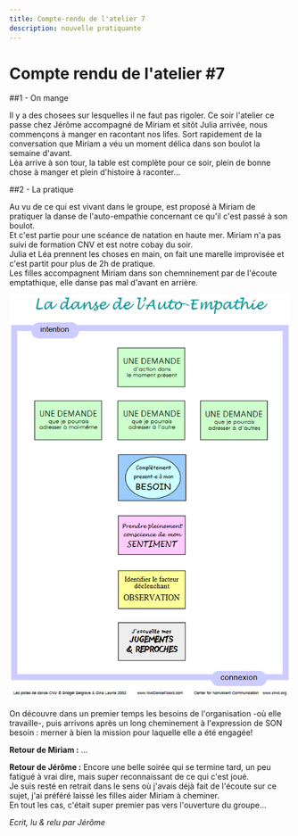 ```yaml
---
title: Compte-rendu de l'atelier 7
description: nouvelle pratiquante
---
```


# Compte rendu de l'atelier #7  
##1 - On mange  

Il y a des chosees sur lesquelles il ne faut pas rigoler. Ce soir l'atelier ce passe chez Jérôme accompagné de Miriam et sitôt Julia arrivée,
nous commençons à manger en racontant nos lifes. Sort rapidement de la conversation que Miriam a véu un moment délica dans son boulot
la semaine d'avant.  
Léa arrive à son tour, la table est complète pour ce soir, plein de bonne chose à manger et plein d'histoire à raconter...  

##2 - La pratique  

Au vu de ce qui est vivant dans le groupe, est proposé à Miriam de pratiquer la danse de l'auto-empathie concernant ce qu'il c'est passé à son boulot.  
Et c'est partie pour une scéance de natation en haute mer. Miriam n'a pas suivi de formation CNV et est notre cobay du soir.  
Julia et Léa prennent les choses en main, on fait une marelle improvisée et c'est partit pour plus de 2h de pratique.  
Les filles accompagnent Miriam dans son chemninement par de l'écoute emptathique, elle danse pas mal d'avant en arrière.  

![La danse de l'auto-empathie](https://github.com/cnvpoilsauxpieds/documentation/blob/master/media/atelier-7/La_danse_de_l'Auto-Empathie.PNG)  

On découvre dans un premier temps les besoins de l'organisation -où elle travaille-, puis arrivons après un long cheminement à l'expression de SON besoin : merner à bien la mission pour laquelle elle a été engagée!

**Retour de Miriam :**
...

**Retour de Jérôme :**
Encore une belle soirée qui se termine tard, un peu fatigué à vrai dire, mais super reconnaissant de ce qui c'est joué.  
Je suis resté en retrait dans le sens où j'avais déjà fait de l'écoute sur ce sujet, j'ai préféré laissé les filles aider Miriam à cheminer.  
En tout les cas, c'était super premier pas vers l'ouverture du groupe... 

*Ecrit, lu & relu par Jérôme*
